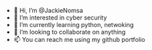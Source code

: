 - 👋 Hi, I’m @JackieNomsa
- 👀 I’m interested in cyber security
- 🌱 I’m currently learning python, netwoking
- 💞️ I’m looking to collaborate on anything
- 📫 You can reach me using my github portfolio

<!---
JackieNomsa/JackieNomsa is a ✨ special ✨ repository because its `README.md` (this file) appears on your GitHub profile.
You can click the Preview link to take a look at your changes.
--->
